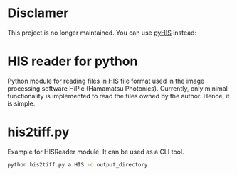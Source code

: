 # Disclamer

This project is no longer maintained. You can use [pyHIS](https://github.com/uedasan/pyHIS) instead:


# HIS reader for python

Python module for reading files in HIS file format used in the image processing software HiPic (Hamamatsu Photonics).
Currently, only minimal functionality is implemented to read the files owned by the author. Hence, it is simple.

# his2tiff.py

Example for HISReader module. It can be used as a CLI tool.

```sh
python his2tiff.py a.HIS -o output_directory
```
